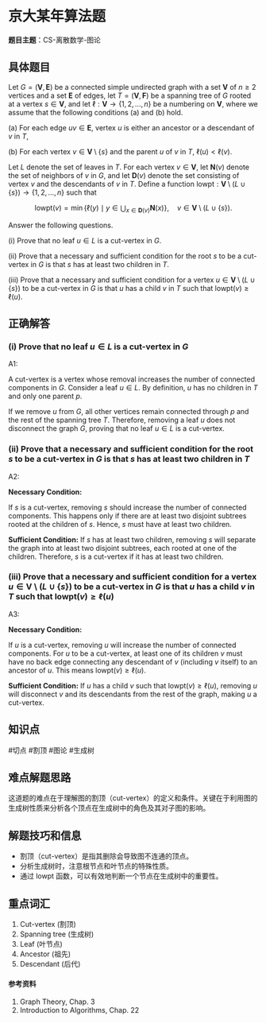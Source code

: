 # 京大某年算法题

**题目主题**：CS-离散数学-图论

## 具体题目

Let $G = (\mathbf{V}, \mathbf{E})$ be a connected simple undirected graph with a set $\mathbf{V}$ of $n \ge 2$ vertices and a set $\mathbf{E}$ of edges, let $T = (\mathbf{V}, \mathbf{F})$ be a spanning tree of $G$ rooted at a vertex $s \in \mathbf{V}$, and let $\ell : \mathbf{V} \to \{1, 2, \ldots, n\}$ be a numbering on $\mathbf{V}$, where we assume that the following conditions (a) and (b) hold.

(a) For each edge $uv \in \mathbf{E}$, vertex $u$ is either an ancestor or a descendant of $v$ in $T$,

(b) For each vertex $v \in \mathbf{V} \setminus \{s\}$ and the parent $u$ of $v$ in $T$, $\ell(u) < \ell(v)$.

Let $L$ denote the set of leaves in $T$. For each vertex $v \in \mathbf{V}$, let $\mathbf{N}(v)$ denote the set of neighbors of $v$ in $G$, and let $\mathbf{D}(v)$ denote the set consisting of vertex $v$ and the descendants of $v$ in $T$. Define a function $\text{lowpt} : \mathbf{V} \setminus (L \cup \{s\}) \to \{1, 2, \ldots, n\}$ such that

$$
\text{lowpt}(v) = \min \{\ell(y) \mid y \in \bigcup_{x \in \mathbf{D}(v)} \mathbf{N}(x)\}, \quad v \in \mathbf{V} \setminus (L \cup \{s\}).
$$

Answer the following questions.

(i) Prove that no leaf $u \in L$ is a cut-vertex in $G$.

(ii) Prove that a necessary and sufficient condition for the root $s$ to be a cut-vertex in $G$ is that $s$ has at least two children in $T$.

(iii) Prove that a necessary and sufficient condition for a vertex $u \in \mathbf{V} \setminus (L \cup \{s\})$ to be a cut-vertex in $G$ is that $u$ has a child $v$ in $T$ such that $\text{lowpt}(v) \ge \ell(u)$.

## 正确解答

### (i) Prove that no leaf $u \in L$ is a cut-vertex in $G$

A1:

A cut-vertex is a vertex whose removal increases the number of connected components in $G$. Consider a leaf $u \in L$. By definition, $u$ has no children in $T$ and only one parent $p$.

If we remove $u$ from $G$, all other vertices remain connected through $p$ and the rest of the spanning tree $T$. Therefore, removing a leaf $u$ does not disconnect the graph $G$, proving that no leaf $u \in L$ is a cut-vertex.

### (ii) Prove that a necessary and sufficient condition for the root $s$ to be a cut-vertex in $G$ is that $s$ has at least two children in $T$

A2:

**Necessary Condition:**

If $s$ is a cut-vertex, removing $s$ should increase the number of connected components. This happens only if there are at least two disjoint subtrees rooted at the children of $s$. Hence, $s$ must have at least two children.

**Sufficient Condition:**
If $s$ has at least two children, removing $s$ will separate the graph into at least two disjoint subtrees, each rooted at one of the children. Therefore, $s$ is a cut-vertex if it has at least two children.

### (iii) Prove that a necessary and sufficient condition for a vertex $u \in \mathbf{V} \setminus (L \cup \{s\})$ to be a cut-vertex in $G$ is that $u$ has a child $v$ in $T$ such that $\text{lowpt}(v) \ge \ell(u)$

A3:

**Necessary Condition:**

If $u$ is a cut-vertex, removing $u$ will increase the number of connected components. For $u$ to be a cut-vertex, at least one of its children $v$ must have no back edge connecting any descendant of $v$ (including $v$ itself) to an ancestor of $u$. This means $\text{lowpt}(v) \ge \ell(u)$.

**Sufficient Condition:**
If $u$ has a child $v$ such that $\text{lowpt}(v) \ge \ell(u)$, removing $u$ will disconnect $v$ and its descendants from the rest of the graph, making $u$ a cut-vertex.

## 知识点

#切点 #割顶 #图论 #生成树

## 难点解题思路

这道题的难点在于理解图的割顶（cut-vertex）的定义和条件。关键在于利用图的生成树性质来分析各个顶点在生成树中的角色及其对子图的影响。

## 解题技巧和信息

- 割顶（cut-vertex）是指其删除会导致图不连通的顶点。
- 分析生成树时，注意根节点和叶节点的特殊性质。
- 通过 lowpt 函数，可以有效地判断一个节点在生成树中的重要性。

## 重点词汇

1. Cut-vertex (割顶)
2. Spanning tree (生成树)
3. Leaf (叶节点)
4. Ancestor (祖先)
5. Descendant (后代)

#### 参考资料

1. Graph Theory, Chap. 3
2. Introduction to Algorithms, Chap. 22
